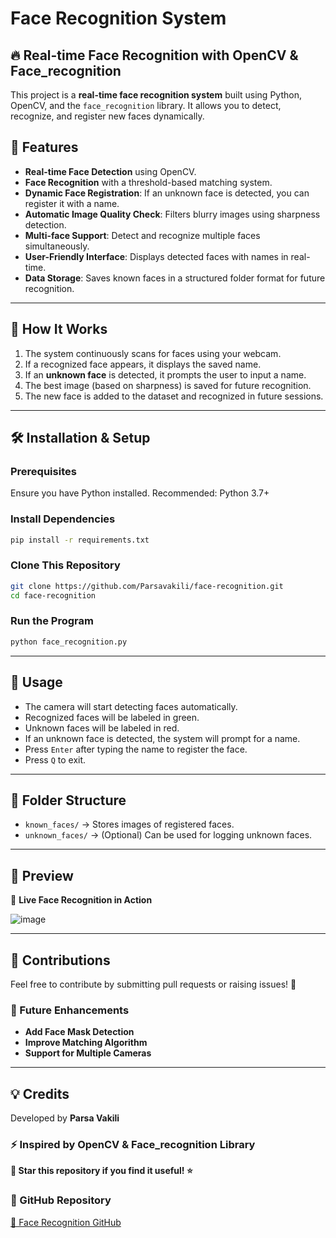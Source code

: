 # Face Recognition System

## 🔥 Real-time Face Recognition with OpenCV & Face_recognition

This project is a **real-time face recognition system** built using Python, OpenCV, and the `face_recognition` library. It allows you to detect, recognize, and register new faces dynamically.

## 🚀 Features
- **Real-time Face Detection** using OpenCV.
- **Face Recognition** with a threshold-based matching system.
- **Dynamic Face Registration**: If an unknown face is detected, you can register it with a name.
- **Automatic Image Quality Check**: Filters blurry images using sharpness detection.
- **Multi-face Support**: Detect and recognize multiple faces simultaneously.
- **User-Friendly Interface**: Displays detected faces with names in real-time.
- **Data Storage**: Saves known faces in a structured folder format for future recognition.

---

## 📌 How It Works
1. The system continuously scans for faces using your webcam.
2. If a recognized face appears, it displays the saved name.
3. If an **unknown face** is detected, it prompts the user to input a name.
4. The best image (based on sharpness) is saved for future recognition.
5. The new face is added to the dataset and recognized in future sessions.

---

## 🛠️ Installation & Setup
### Prerequisites
Ensure you have Python installed. Recommended: Python 3.7+

### Install Dependencies
```bash
pip install -r requirements.txt
```

### Clone This Repository
```bash
git clone https://github.com/Parsavakili/face-recognition.git
cd face-recognition
```

### Run the Program
```bash
python face_recognition.py
```

---

## 🎯 Usage
- The camera will start detecting faces automatically.
- Recognized faces will be labeled in green.
- Unknown faces will be labeled in red.
- If an unknown face is detected, the system will prompt for a name.
- Press `Enter` after typing the name to register the face.
- Press `Q` to exit.

---

## 📂 Folder Structure
- `known_faces/` → Stores images of registered faces.
- `unknown_faces/` → (Optional) Can be used for logging unknown faces.

---

## 🎨 Preview
🚀 **Live Face Recognition in Action**

![image](https://github.com/user-attachments/assets/d572a98c-907c-4e85-8f0a-f109d3681e93)


---

## 🌟 Contributions
Feel free to contribute by submitting pull requests or raising issues! 🚀

### 🔧 Future Enhancements
- **Add Face Mask Detection**
- **Improve Matching Algorithm**
- **Support for Multiple Cameras**

---

## 💡 Credits
Developed by **Parsa Vakili**

### ⚡ Inspired by OpenCV & Face_recognition Library

**📌 Star this repository if you find it useful! ⭐**

### 🔗 GitHub Repository
[🔗 Face Recognition GitHub](https://github.com/Parsavakili/face-recognition)

